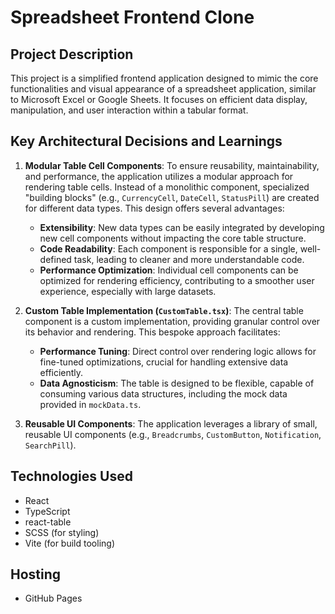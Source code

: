 # Spreadsheet Frontend Clone

## Project Description

This project is a simplified frontend application designed to mimic the core functionalities and visual appearance of a spreadsheet application, similar to Microsoft Excel or Google Sheets. It focuses on efficient data display, manipulation, and user interaction within a tabular format.

## Key Architectural Decisions and Learnings

1.  **Modular Table Cell Components**:
    To ensure reusability, maintainability, and performance, the application utilizes a modular approach for rendering table cells. Instead of a monolithic component, specialized "building blocks" (e.g., `CurrencyCell`, `DateCell`, `StatusPill`) are created for different data types. This design offers several advantages:

    - **Extensibility**: New data types can be easily integrated by developing new cell components without impacting the core table structure.
    - **Code Readability**: Each component is responsible for a single, well-defined task, leading to cleaner and more understandable code.
    - **Performance Optimization**: Individual cell components can be optimized for rendering efficiency, contributing to a smoother user experience, especially with large datasets.

2.  **Custom Table Implementation (`CustomTable.tsx`)**:
    The central table component is a custom implementation, providing granular control over its behavior and rendering. This bespoke approach facilitates:

    - **Performance Tuning**: Direct control over rendering logic allows for fine-tuned optimizations, crucial for handling extensive data efficiently.
    - **Data Agnosticism**: The table is designed to be flexible, capable of consuming various data structures, including the mock data provided in `mockData.ts`.

3.  **Reusable UI Components**:
    The application leverages a library of small, reusable UI components (e.g., `Breadcrumbs`, `CustomButton`, `Notification`, `SearchPill`).

## Technologies Used

- React
- TypeScript
- react-table
- SCSS (for styling)
- Vite (for build tooling)

## Hosting

- GitHub Pages
